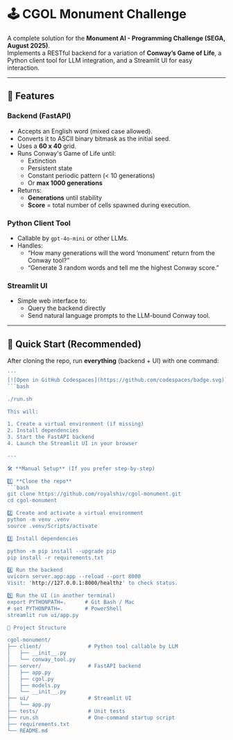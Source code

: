 # 🕹 CGOL Monument Challenge

A complete solution for the **Monument AI - Programming Challenge (SEGA, August 2025)**.  
Implements a RESTful backend for a variation of **Conway’s Game of Life**, a Python client tool for LLM integration, and a Streamlit UI for easy interaction.

---

## 📜 Features

### Backend (FastAPI)
- Accepts an English word (mixed case allowed).
- Converts it to ASCII binary bitmask as the initial seed.
- Uses a **60 x 40** grid.
- Runs Conway's Game of Life until:
  - Extinction
  - Persistent state
  - Constant periodic pattern (< 10 generations)
  - Or **max 1000 generations**
- Returns:
  - **Generations** until stability
  - **Score** = total number of cells spawned during execution.

### Python Client Tool
- Callable by `gpt-4o-mini` or other LLMs.
- Handles:
  - “How many generations will the word ‘monument’ return from the Conway tool?”
  - “Generate 3 random words and tell me the highest Conway score.”

### Streamlit UI
- Simple web interface to:
  - Query the backend directly
  - Send natural language prompts to the LLM-bound Conway tool.

---

## 🚀 Quick Start (Recommended)

After cloning the repo, run **everything** (backend + UI) with one command:

```bash
'''
[![Open in GitHub Codespaces](https://github.com/codespaces/badge.svg)](https://codespaces.new/royalshiv/cgol-monument)
```bash

./run.sh

This will:

1. Create a virtual environment (if missing)
2. Install dependencies
3. Start the FastAPI backend
4. Launch the Streamlit UI in your browser

---

🛠 **Manual Setup** (If you prefer step-by-step)

1️⃣ **Clone the repo**
```bash
git clone https://github.com/royalshiv/cgol-monument.git
cd cgol-monument

2️⃣ Create and activate a virtual environment
python -m venv .venv
source .venv/Scripts/activate

3️⃣ Install dependencies

python -m pip install --upgrade pip
pip install -r requirements.txt

4️⃣ Run the backend
uvicorn server.app:app --reload --port 8000
Visit: 'http://127.0.0.1:8000/healthz' to check status.

5️⃣ Run the UI (in another terminal)
export PYTHONPATH=.      # Git Bash / Mac
# set PYTHONPATH=.       # PowerShell
streamlit run ui/app.py

📂 Project Structure

cgol-monument/
├── client/               # Python tool callable by LLM
│   ├── __init__.py
│   └── conway_tool.py
├── server/               # FastAPI backend
│   ├── app.py
│   ├── cgol.py
│   ├── models.py
│   └── __init__.py
├── ui/                   # Streamlit UI
│   └── app.py
├── tests/                # Unit tests
├── run.sh                # One-command startup script
├── requirements.txt
└── README.md